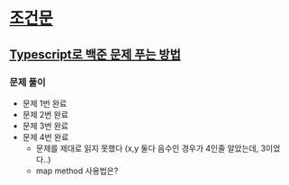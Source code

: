
# [조건문](https://www.acmicpc.net/step/4)
## [Typescript로 백준 문제 푸는 방법](https://velog.io/@kgunwoo26/TypeScript%EB%A1%9C-%EB%B0%B1%EC%A4%80-%EB%AC%B8%EC%A0%9C-%ED%92%80%EA%B8%B0)

### 문제 풀이
- 문제 1번 완료
- 문제 2번 완료
- 문제 3번 완료
- 문제 4번 완료
  - 문제를 제대로 읽지 못했다 (x,y 둘다 음수인 경우가 4인줄 알았는데, 3이었다..)
  - map method 사용법은?